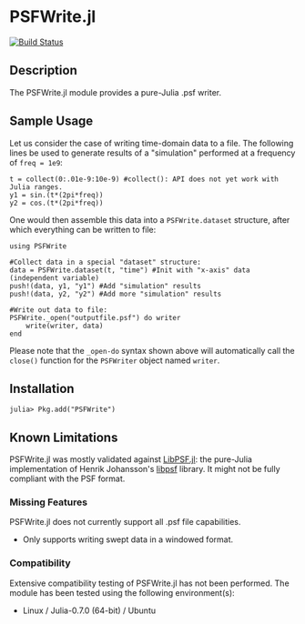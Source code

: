 # PSFWrite.jl

[![Build Status](https://travis-ci.org/ma-laforge/PSFWrite.jl.svg?branch=master)](https://travis-ci.org/ma-laforge/PSFWrite.jl)

## Description

The PSFWrite.jl module provides a pure-Julia .psf writer.


## Sample Usage

Let us consider the case of writing time-domain data to a file.  The following lines be used to generate results of a "simulation" performed at a frequency of `freq = 1e9`:

	t = collect(0:.01e-9:10e-9) #collect(): API does not yet work with Julia ranges.
	y1 = sin.(t*(2pi*freq))
	y2 = cos.(t*(2pi*freq))


One would then assemble this data into a `PSFWrite.dataset` structure, after which everything can be written to file:

```
using PSFWrite

#Collect data in a special "dataset" structure:
data = PSFWrite.dataset(t, "time") #Init with "x-axis" data (independent variable)
push!(data, y1, "y1") #Add "simulation" results
push!(data, y2, "y2") #Add more "simulation" results

#Write out data to file:
PSFWrite._open("outputfile.psf") do writer
	write(writer, data)
end
```

Please note that the `_open-do` syntax shown above will automatically call the `close()` function for the `PSFWriter` object named `writer`.

<a name="Installation"></a>
## Installation

	julia> Pkg.add("PSFWrite")

## Known Limitations

PSFWrite.jl was mostly validated against [LibPSF.jl](https://github.com/ma-laforge/LibPSF.jl): the pure-Julia implementation of Henrik Johansson's [libpsf](https://github.com/henjo/libpsf) library.  It might not be fully compliant with the PSF format.

### Missing Features

PSFWrite.jl does not currently support all .psf file capabilities.

 - Only supports writing swept data in a windowed format.

### Compatibility

Extensive compatibility testing of PSFWrite.jl has not been performed.  The module has been tested using the following environment(s):

 - Linux / Julia-0.7.0 (64-bit) / Ubuntu
